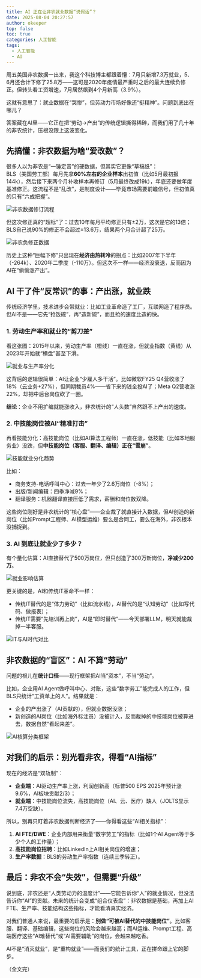 ```yaml
---
title: AI 正在让非农就业数据“说假话”？
date: 2025-08-04 20:27:57
author: okeeper
top: false
toc: true
categories: 人工智能
tags:
  - 人工智能
  - AI
---
```


周五美国非农数据一出来，我这个科技博主都跟着懵：7月只新增7.3万就业，5、6月还合计下修了25.8万——这可是2020年疫情最严重时之后的最大连续负修正。但转头看工资增速，7月居然飙到4个月新高（3.9%）。  

这就有意思了：就业数据在“哭惨”，但劳动力市场好像还“挺精神”。问题到底出在哪儿？  

答案藏在AI里——它正在把“劳动→产出”的传统逻辑撕得稀碎，而我们用了几十年的非农统计，压根没跟上这波变化。


## 先搞懂：非农数据为啥“爱改数”？
很多人以为非农是“一锤定音”的硬数据，但其实它更像“草稿纸”：  
BLS（美国劳工部）每月先拿**60%左右的企业样本**出初值（比如5月最初报144k），然后接下来两个月补收样本再修订（5月最终改成19k），年底还要做年度基准修正。这流程不是“乱改”，是制度设计——毕竟市场需要前瞻信号，但初值真的只有“六成把握”。  

![非农数据修订流程](https://okeeper-blog-images.oss-cn-hangzhou.aliyuncs.com/blog-images/202509/c9bfe1c66cac35ede76adef045e96cf8.png)  

但这次修正真的“超标”了：过去10年每月平均修正只有±2万，这次是它的13倍；BLS自己说90%的修正不会超过±13.6万，结果两个月合计超了25万。  

![非农负修正数据](https://okeeper-blog-images.oss-cn-hangzhou.aliyuncs.com/blog-images/202509/fddfac987e17c49c00aa03bb11eef24d.png)  

历史上这种“巨幅下修”只出现在**经济由热转冷**的拐点：比如2007年下半年（-264k）、2020年二季度（-110万）。但这次不一样——经济没衰退，反而因为AI在“偷偷涨产出”。


## AI 干了件“反常识”的事：产出涨，就业跌
传统经济学里，技术进步会带就业：比如工业革命造了工厂，互联网造了程序员。但AI不是——它先“抢饭碗”，再“造新碗”，而且抢的速度比造的快。  

### 1. 劳动生产率和就业的“剪刀差”
看这张图：2015年以来，劳动生产率（橙线）一直在涨，但就业指数（黄线）从2023年开始就“横盘”甚至下滑。  

![就业与生产率分化](https://okeeper-blog-images.oss-cn-hangzhou.aliyuncs.com/blog-images/202509/2968d1674031a149d42af392d40dc924.png)  

这背后的逻辑很简单：AI让企业“少雇人多干活”。比如微软FY25 Q4营收涨了18%（云业务+27%），但同期裁员4%——省下来的钱全投AI了；Meta Q2营收涨22%，却把中后台岗位砍了一圈。  

**结论**：企业不用扩编就能涨收入，非农统计的“人头数”自然跟不上产出的速度。

### 2. 中技能岗位被AI“精准打击”
再看技能分化：高技能岗位（比如AI算法工程师）一直在涨，低技能（比如本地服务业）没跌，但**中技能岗位（客服、翻译、编辑）正在“雪崩”**。  

![技能就业分化趋势](https://okeeper-blog-images.oss-cn-hangzhou.aliyuncs.com/blog-images/202509/440d6c8c2b9fa66696c4309c137515e4.png)  

比如：  
- 商务支持-电话呼叫中心：过去一年少了2.6万岗位（-8%）；  
- 出版/新闻编辑：四季净减9%；  
- 翻译服务：机器翻译直接压低了需求，薪酬和岗位数双降。  

这些岗位刚好是非农统计的“核心盘”——企业裁了就直接计入数据，但AI创造的新岗位（比如Prompt工程师、AI模型运维）要么是合同工，要么在海外，非农根本没捕捉到。

### 3. AI 到底让就业少了多少？
有个量化估算：AI直接替代了500万岗位，但只创造了300万新岗位，**净减少200万**。  

![就业影响估算](https://okeeper-blog-images.oss-cn-hangzhou.aliyuncs.com/blog-images/202509/1f7277fb4d2af238a4d484aef6a7855a.png)  

更关键的是，AI和传统IT革命不一样：  
- 传统IT替代的是“体力劳动”（比如流水线），AI替代的是“认知劳动”（比如写代码、做报表）；  
- 传统IT需要“先培训再上岗”，AI是“即时替代”——今天部署LLM，明天就能裁掉一半客服。  

![IT与AI时代对比](https://okeeper-blog-images.oss-cn-hangzhou.aliyuncs.com/blog-images/202509/402a2e68bd807142c2f0bc9e85119883.png)  


## 非农数据的“盲区”：AI 不算“劳动”
问题的根儿在**统计口径**——现行框架把AI当“资本”，不当“劳动”。  

比如，企业用AI Agent做呼叫中心、对账，这些“数字劳工”能完成人的工作，但BLS只统计“工资单上的人”。结果就是：  
- 企业的产出涨了（AI贡献的），但就业数据没涨；  
- 新创造的AI岗位（比如海外标注员）没被计入，反而裁掉的中技能岗位被算进去，数据自然“看起来差”。  

![AI核算分类框架](https://okeeper-blog-images.oss-cn-hangzhou.aliyuncs.com/blog-images/202509/d7e41de650f44e5f59eef38b7aa7a6e5.png)  


## 对我们的启示：别光看非农，得看“AI指标”
现在的经济是“双轨制”：  
- **企业端**：AI驱动生产率上涨，利润创新高（标普500 EPS 2025年预计涨9.6%，AI板块贡献2/3）；  
- **就业端**：中技能岗位流失，高技能岗位（AI、云、医疗）缺人（JOLTS显示7.4万空缺）。  

所以，别再只盯着非农数据判断经济了——你得看这些“AI相关指标”：  
1. **AI FTE/DWE**：企业内部用来衡量“数字劳工”的指标（比如1个AI Agent等于多少个人的工作量）；  
2. **高技能岗位招聘**：比如LinkedIn上AI相关岗位的增速；  
3. **生产率数据**：BLS的劳动生产率指数（连续三季转正）。  


## 最后：非农不会“失效”，但需要“升级”
说到底，非农还是“人类劳动力的温度计”——它能告诉你“人”的就业情况，但没法告诉你“AI”的贡献。未来的统计会变成“组合仪表盘”：非农数据是基础，再加上AI FTE、生产率、技能结构这些指标，才能看清真实经济。  

对我们普通人来说，最重要的启示是：**别做“可被AI替代的中技能岗位”**。比如客服、翻译、基础编辑，这些岗位的风险会越来越高；而AI运维、Prompt工程、高端医疗这些“AI难替代”或“AI需要辅助”的岗位，会越来越吃香。  

AI不是“消灭就业”，是“重构就业”——而我们的统计工具，正在拼命跟上它的脚步。  

（全文完）